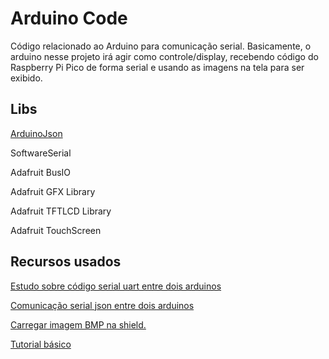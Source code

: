 # Arduino Code

Código relacionado ao Arduino para comunicação serial. Basicamente, o arduino nesse projeto irá agir como controle/display, recebendo código do Raspberry Pi Pico de forma serial e usando as imagens na tela para ser exibido.

## Libs
[ArduinoJson](https://arduinojson.org/)

SoftwareSerial

Adafruit BusIO

Adafruit GFX Library

Adafruit TFTLCD Library

Adafruit TouchScreen


## Recursos usados
[Estudo sobre código serial uart entre dois arduinos](https://www.electroniclinic.com/serial-communication-between-two-arduino-boards/#How_to_serially_connect_two_Arduino_Boards)

[Comunicação serial json entre dois arduinos](https://arduinojson.org/v6/how-to/do-serial-communication-between-two-boards/)

[Carregar imagem BMP na shield.](https://create.arduino.cc/projecthub/SurtrTech/display-bmp-pictures-from-sd-card-on-tft-lcd-shield-f3074c)

[Tutorial básico](https://create.arduino.cc/projecthub/electropeak/arduino-2-4-touch-screen-lcd-shield-tutorial-fe6f05)



